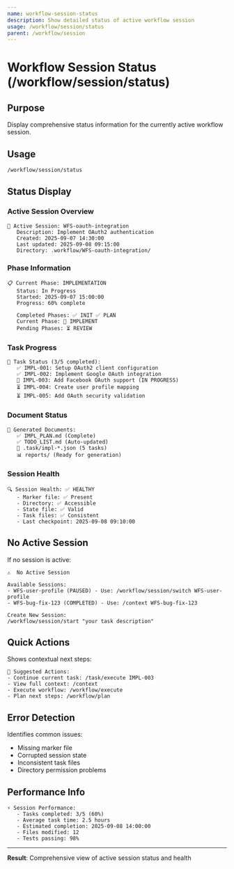 ```yaml
---
name: workflow-session-status
description: Show detailed status of active workflow session
usage: /workflow/session/status
parent: /workflow/session
---
```


# Workflow Session Status (/workflow/session/status)

## Purpose
Display comprehensive status information for the currently active workflow session.

## Usage
```bash
/workflow/session/status
```

## Status Display

### Active Session Overview
```
🚀 Active Session: WFS-oauth-integration
   Description: Implement OAuth2 authentication
   Created: 2025-09-07 14:30:00
   Last updated: 2025-09-08 09:15:00
   Directory: .workflow/WFS-oauth-integration/
```

### Phase Information
```
📋 Current Phase: IMPLEMENTATION
   Status: In Progress
   Started: 2025-09-07 15:00:00
   Progress: 60% complete
   
   Completed Phases: ✅ INIT ✅ PLAN
   Current Phase: 🔄 IMPLEMENT  
   Pending Phases: ⏳ REVIEW
```

### Task Progress
```
📝 Task Status (3/5 completed):
   ✅ IMPL-001: Setup OAuth2 client configuration
   ✅ IMPL-002: Implement Google OAuth integration  
   🔄 IMPL-003: Add Facebook OAuth support (IN PROGRESS)
   ⏳ IMPL-004: Create user profile mapping
   ⏳ IMPL-005: Add OAuth security validation
```

### Document Status
```
📄 Generated Documents:
   ✅ IMPL_PLAN.md (Complete)
   ✅ TODO_LIST.md (Auto-updated)
   📝 .task/impl-*.json (5 tasks)
   📊 reports/ (Ready for generation)
```

### Session Health
```
🔍 Session Health: ✅ HEALTHY
   - Marker file: ✅ Present
   - Directory: ✅ Accessible  
   - State file: ✅ Valid
   - Task files: ✅ Consistent
   - Last checkpoint: 2025-09-08 09:10:00
```

## No Active Session
If no session is active:
```
⚠️  No Active Session

Available Sessions:
- WFS-user-profile (PAUSED) - Use: /workflow/session/switch WFS-user-profile
- WFS-bug-fix-123 (COMPLETED) - Use: /context WFS-bug-fix-123

Create New Session:
/workflow/session/start "your task description"
```

## Quick Actions
Shows contextual next steps:
```
🎯 Suggested Actions:
- Continue current task: /task/execute IMPL-003
- View full context: /context  
- Execute workflow: /workflow/execute
- Plan next steps: /workflow/plan
```

## Error Detection
Identifies common issues:
- Missing marker file
- Corrupted session state
- Inconsistent task files
- Directory permission problems

## Performance Info
```
⚡ Session Performance:
   - Tasks completed: 3/5 (60%)
   - Average task time: 2.5 hours
   - Estimated completion: 2025-09-08 14:00:00
   - Files modified: 12
   - Tests passing: 98%
```

---

**Result**: Comprehensive view of active session status and health
